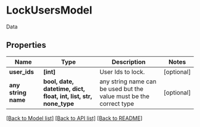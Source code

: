 # LockUsersModel

Data

## Properties
Name | Type | Description | Notes
------------ | ------------- | ------------- | -------------
**user_ids** | **[int]** | User Ids to lock. | [optional] 
**any string name** | **bool, date, datetime, dict, float, int, list, str, none_type** | any string name can be used but the value must be the correct type | [optional]

[[Back to Model list]](../README.md#documentation-for-models) [[Back to API list]](../README.md#documentation-for-api-endpoints) [[Back to README]](../README.md)



